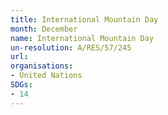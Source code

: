```yaml
---
title: International Mountain Day
month: December
name: International Mountain Day
un-resolution: A/RES/57/245
url: 
organisations:
- United Nations
SDGs:
- 14
---
```

